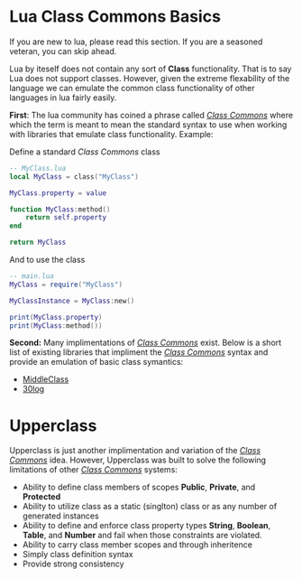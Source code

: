 # Lua Class Commons Basics

If you are new to lua, please read this section. If you are a seasoned veteran, you can skip ahead.

Lua by iteself does not contain any sort of **Class** functionality. That is to say Lua does not support classes. However, given the extreme flexability of the language we can emulate the common class functionality of other languages in lua fairly easily.

**First**: The lua community has coined a phrase called *[Class Commons](https://github.com/bartbes/Class-Commons)* where which the term is meant to mean the standard syntax to use when working with libraries that emulate class functionality. Example:

Define a standard *Class Commons* class

```lua
-- MyClass.lua
local MyClass = class("MyClass")

MyClass.property = value

function MyClass:method()
    return self.property
end

return MyClass
```

And to use the class

```lua
-- main.lua
MyClass = require("MyClass")

MyClassInstance = MyClass:new()

print(MyClass.property)
print(MyClass:method())
```

**Second:** Many implimentations of *[Class Commons](https://github.com/bartbes/Class-Commons)* exist. Below is a short list of existing libraries that impliment the *[Class Commons](https://github.com/bartbes/Class-Commons)* syntax and provide an emulation of basic class symantics:

* [MiddleClass](https://github.com/kikito/middleclass)
* [30log](https://github.com/Yonaba/30log)

# Upperclass

Upperclass is just another implimentation and variation of the *[Class Commons](https://github.com/bartbes/Class-Commons)* idea. However, Upperclass was built to solve the following limitations of other *[Class Commons](https://github.com/bartbes/Class-Commons)* systems:

* Ability to define class members of scopes **Public**, **Private**, and **Protected**
* Ability to utilize class as a static (singlton) class or as any number of generated instances
* Ability to define and enforce class property types **String**, **Boolean**, **Table**, and **Number** and fail when those constraints are violated.
* Ability to carry class member scopes and through inheritence
* Simply class definition syntax
* Provide strong consistency 
